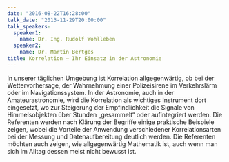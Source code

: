 ```yaml
---
date: "2016-08-22T16:28:00"
talk_date: "2013-11-29T20:00:00"
talk_speakers:
  speaker1:
    name: Dr. Ing. Rudolf Wohlleben
  speaker2:
    name: Dr. Martin Bertges
title: Korrelation – Ihr Einsatz in der Astronomie
---
```


In unserer täglichen Umgebung ist Korrelation allgegenwärtig, ob bei der Wettervorhersage, der Wahrnehmung einer Polizeisirene im Verkehrslärm oder im Navigationssystem. In der Astronomie, auch in der Amateurastronomie, wird die Korrelation als wichtiges Instrument dort eingesetzt, wo zur Steigerung der Empfindlichkeit die Signale von Himmelsobjekten über Stunden „gesammelt“ oder aufintegriert werden.
Die Referenten werden nach Klärung der Begriffe einige praktische Beispiele zeigen, wobei die Vorteile der Anwendung verschiedener Korrelationsarten bei der Messung und Datenaufbereitung deutlich werden. Die Referenten möchten auch zeigen, wie allgegenwärtig Mathematik ist, auch wenn man sich im Alltag dessen meist nicht bewusst ist.
